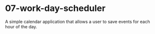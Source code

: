 # 07-work-day-scheduler
A simple calendar application that allows a user to save events for each hour of the day.
